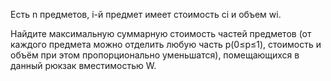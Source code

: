Есть
n предметов,
i-й предмет имеет стоимость
сi
и объем
wi.

Найдите максимальную суммарную стоимость частей предметов (от каждого предмета можно отделить любую часть
p(0≤p≤1), стоимость и объём при этом пропорционально уменьшатся), помещающихся в данный рюкзак вместимостью
W.